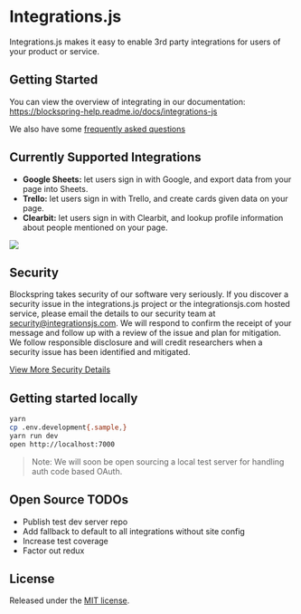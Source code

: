 # Integrations.js

Integrations.js makes it easy to enable 3rd party integrations for users of your product or service.

## Getting Started

You can view the overview of integrating in our documentation:
https://blockspring-help.readme.io/docs/integrations-js

We also have some [frequently asked questions](https://blockspring-help.readme.io/docs/integrations-js-faq)

## Currently Supported Integrations

- **Google Sheets:** let users sign in with Google, and export data from your page into Sheets.
- **Trello:** let users sign in with Trello, and create cards given data on your page.
- **Clearbit:** let users sign in with Clearbit, and lookup profile information about people mentioned on your page.

![](https://i.imgur.com/eAdkwxm.gif)

## Security
Blockspring takes security of our software very seriously. If you discover a security issue in the integrations.js project or the integrationsjs.com hosted service, please email the details to our security team at [security@integrationsjs.com](mailto:security@integrationsjs.com). We will respond to confirm the receipt of your message and follow up with a review of the issue and plan for mitigation. We follow responsible disclosure and will credit researchers when a security issue has been identified and mitigated.

[View More Security Details](https://blockspring-help.readme.io/docs/integrate-js-security)

## Getting started locally

```bash
yarn
cp .env.development{.sample,}
yarn run dev
open http://localhost:7000
```

> Note: We will soon be open sourcing a local test server for handling auth code based OAuth.

## Open Source TODOs
- Publish test dev server repo
- Add fallback to default to all integrations without site config
- Increase test coverage
- Factor out redux

## License

Released under the [MIT license](License.md).
